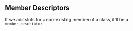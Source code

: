 ## Member Descriptors

If we add slots for a non-existing member of a class, it'll be a `member_descriptor`